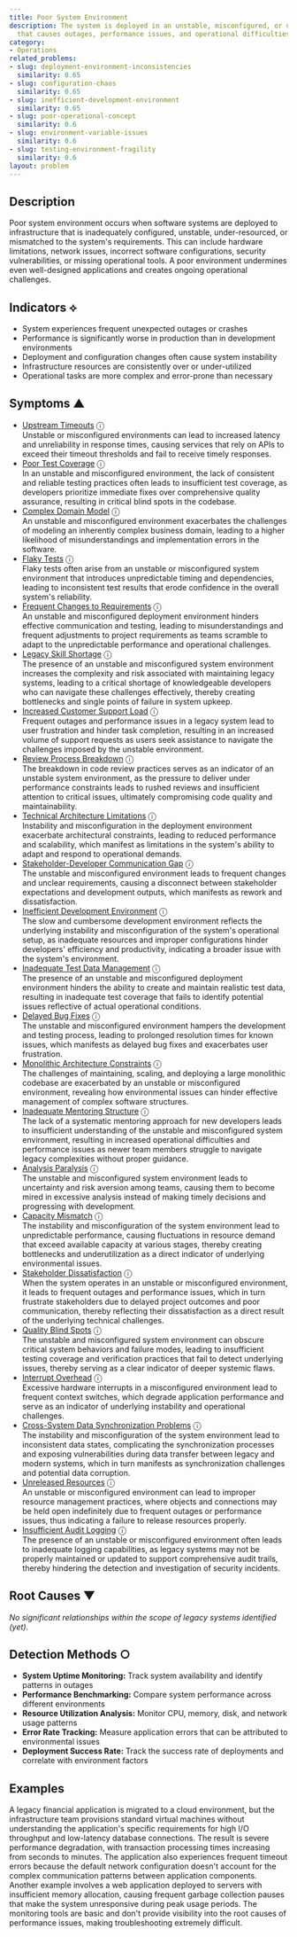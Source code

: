 ```yaml
---
title: Poor System Environment
description: The system is deployed in an unstable, misconfigured, or unsuitable environment
  that causes outages, performance issues, and operational difficulties.
category:
- Operations
related_problems:
- slug: deployment-environment-inconsistencies
  similarity: 0.65
- slug: configuration-chaos
  similarity: 0.65
- slug: inefficient-development-environment
  similarity: 0.65
- slug: poor-operational-concept
  similarity: 0.6
- slug: environment-variable-issues
  similarity: 0.6
- slug: testing-environment-fragility
  similarity: 0.6
layout: problem
---
```


## Description

Poor system environment occurs when software systems are deployed to infrastructure that is inadequately configured, unstable, under-resourced, or mismatched to the system's requirements. This can include hardware limitations, network issues, incorrect software configurations, security vulnerabilities, or missing operational tools. A poor environment undermines even well-designed applications and creates ongoing operational challenges.


## Indicators ⟡

- System experiences frequent unexpected outages or crashes
- Performance is significantly worse in production than in development environments
- Deployment and configuration changes often cause system instability
- Infrastructure resources are consistently over or under-utilized
- Operational tasks are more complex and error-prone than necessary


## Symptoms ▲

- [Upstream Timeouts](upstream-timeouts.md) <span class="info-tooltip" title="Confidence: 0.562, Strength: 0.749">ⓘ</span>
<br/>  Unstable or misconfigured environments can lead to increased latency and unreliability in response times, causing services that rely on APIs to exceed their timeout thresholds and fail to receive timely responses.
- [Poor Test Coverage](poor-test-coverage.md) <span class="info-tooltip" title="Confidence: 0.545, Strength: 0.761">ⓘ</span>
<br/>  In an unstable and misconfigured environment, the lack of consistent and reliable testing practices often leads to insufficient test coverage, as developers prioritize immediate fixes over comprehensive quality assurance, resulting in critical blind spots in the codebase.
- [Complex Domain Model](complex-domain-model.md) <span class="info-tooltip" title="Confidence: 0.531, Strength: 0.735">ⓘ</span>
<br/>  An unstable and misconfigured environment exacerbates the challenges of modeling an inherently complex business domain, leading to a higher likelihood of misunderstandings and implementation errors in the software.
- [Flaky Tests](flaky-tests.md) <span class="info-tooltip" title="Confidence: 0.527, Strength: 0.878">ⓘ</span>
<br/>  Flaky tests often arise from an unstable or misconfigured system environment that introduces unpredictable timing and dependencies, leading to inconsistent test results that erode confidence in the overall system's reliability.
- [Frequent Changes to Requirements](frequent-changes-to-requirements.md) <span class="info-tooltip" title="Confidence: 0.526, Strength: 0.748">ⓘ</span>
<br/>  An unstable and misconfigured deployment environment hinders effective communication and testing, leading to misunderstandings and frequent adjustments to project requirements as teams scramble to adapt to the unpredictable performance and operational challenges.
- [Legacy Skill Shortage](legacy-skill-shortage.md) <span class="info-tooltip" title="Confidence: 0.483, Strength: 0.748">ⓘ</span>
<br/>  The presence of an unstable and misconfigured system environment increases the complexity and risk associated with maintaining legacy systems, leading to a critical shortage of knowledgeable developers who can navigate these challenges effectively, thereby creating bottlenecks and single points of failure in system upkeep.
- [Increased Customer Support Load](increased-customer-support-load.md) <span class="info-tooltip" title="Confidence: 0.437, Strength: 0.759">ⓘ</span>
<br/>  Frequent outages and performance issues in a legacy system lead to user frustration and hinder task completion, resulting in an increased volume of support requests as users seek assistance to navigate the challenges imposed by the unstable environment.
- [Review Process Breakdown](review-process-breakdown.md) <span class="info-tooltip" title="Confidence: 0.432, Strength: 0.759">ⓘ</span>
<br/>  The breakdown in code review practices serves as an indicator of an unstable system environment, as the pressure to deliver under performance constraints leads to rushed reviews and insufficient attention to critical issues, ultimately compromising code quality and maintainability.
- [Technical Architecture Limitations](technical-architecture-limitations.md) <span class="info-tooltip" title="Confidence: 0.373, Strength: 0.778">ⓘ</span>
<br/>  Instability and misconfiguration in the deployment environment exacerbate architectural constraints, leading to reduced performance and scalability, which manifest as limitations in the system's ability to adapt and respond to operational demands.
- [Stakeholder-Developer Communication Gap](stakeholder-developer-communication-gap.md) <span class="info-tooltip" title="Confidence: 0.359, Strength: 0.783">ⓘ</span>
<br/>  The unstable and misconfigured environment leads to frequent changes and unclear requirements, causing a disconnect between stakeholder expectations and development outputs, which manifests as rework and dissatisfaction.
- [Inefficient Development Environment](inefficient-development-environment.md) <span class="info-tooltip" title="Confidence: 0.357, Strength: 0.724">ⓘ</span>
<br/>  The slow and cumbersome development environment reflects the underlying instability and misconfiguration of the system's operational setup, as inadequate resources and improper configurations hinder developers' efficiency and productivity, indicating a broader issue with the system's environment.
- [Inadequate Test Data Management](inadequate-test-data-management.md) <span class="info-tooltip" title="Confidence: 0.346, Strength: 0.781">ⓘ</span>
<br/>  The presence of an unstable and misconfigured deployment environment hinders the ability to create and maintain realistic test data, resulting in inadequate test coverage that fails to identify potential issues reflective of actual operational conditions.
- [Delayed Bug Fixes](delayed-bug-fixes.md) <span class="info-tooltip" title="Confidence: 0.345, Strength: 0.781">ⓘ</span>
<br/>  The unstable and misconfigured environment hampers the development and testing process, leading to prolonged resolution times for known issues, which manifests as delayed bug fixes and exacerbates user frustration.
- [Monolithic Architecture Constraints](monolithic-architecture-constraints.md) <span class="info-tooltip" title="Confidence: 0.343, Strength: 0.719">ⓘ</span>
<br/>  The challenges of maintaining, scaling, and deploying a large monolithic codebase are exacerbated by an unstable or misconfigured environment, revealing how environmental issues can hinder effective management of complex software structures.
- [Inadequate Mentoring Structure](inadequate-mentoring-structure.md) <span class="info-tooltip" title="Confidence: 0.339, Strength: 0.820">ⓘ</span>
<br/>  The lack of a systematic mentoring approach for new developers leads to insufficient understanding of the unstable and misconfigured system environment, resulting in increased operational difficulties and performance issues as newer team members struggle to navigate legacy complexities without proper guidance.
- [Analysis Paralysis](analysis-paralysis.md) <span class="info-tooltip" title="Confidence: 0.339, Strength: 0.764">ⓘ</span>
<br/>  The unstable and misconfigured system environment leads to uncertainty and risk aversion among teams, causing them to become mired in excessive analysis instead of making timely decisions and progressing with development.
- [Capacity Mismatch](capacity-mismatch.md) <span class="info-tooltip" title="Confidence: 0.331, Strength: 0.742">ⓘ</span>
<br/>  The instability and misconfiguration of the system environment lead to unpredictable performance, causing fluctuations in resource demand that exceed available capacity at various stages, thereby creating bottlenecks and underutilization as a direct indicator of underlying environmental issues.
- [Stakeholder Dissatisfaction](stakeholder-dissatisfaction.md) <span class="info-tooltip" title="Confidence: 0.327, Strength: 0.797">ⓘ</span>
<br/>  When the system operates in an unstable or misconfigured environment, it leads to frequent outages and performance issues, which in turn frustrate stakeholders due to delayed project outcomes and poor communication, thereby reflecting their dissatisfaction as a direct result of the underlying technical challenges.
- [Quality Blind Spots](quality-blind-spots.md) <span class="info-tooltip" title="Confidence: 0.326, Strength: 0.710">ⓘ</span>
<br/>  The unstable and misconfigured system environment can obscure critical system behaviors and failure modes, leading to insufficient testing coverage and verification practices that fail to detect underlying issues, thereby serving as a clear indicator of deeper systemic flaws.
- [Interrupt Overhead](interrupt-overhead.md) <span class="info-tooltip" title="Confidence: 0.309, Strength: 0.748">ⓘ</span>
<br/>  Excessive hardware interrupts in a misconfigured environment lead to frequent context switches, which degrade application performance and serve as an indicator of underlying instability and operational challenges.
- [Cross-System Data Synchronization Problems](cross-system-data-synchronization-problems.md) <span class="info-tooltip" title="Confidence: 0.309, Strength: 0.613">ⓘ</span>
<br/>  The instability and misconfiguration of the system environment lead to inconsistent data states, complicating the synchronization processes and exposing vulnerabilities during data transfer between legacy and modern systems, which in turn manifests as synchronization challenges and potential data corruption.
- [Unreleased Resources](unreleased-resources.md) <span class="info-tooltip" title="Confidence: 0.305, Strength: 0.702">ⓘ</span>
<br/>  An unstable or misconfigured environment can lead to improper resource management practices, where objects and connections may be held open indefinitely due to frequent outages or performance issues, thus indicating a failure to release resources properly.
- [Insufficient Audit Logging](insufficient-audit-logging.md) <span class="info-tooltip" title="Confidence: 0.301, Strength: 0.769">ⓘ</span>
<br/>  The presence of an unstable or misconfigured environment often leads to inadequate logging capabilities, as legacy systems may not be properly maintained or updated to support comprehensive audit trails, thereby hindering the detection and investigation of security incidents.

## Root Causes ▼

*No significant relationships within the scope of legacy systems identified (yet).*

## Detection Methods ○

- **System Uptime Monitoring:** Track system availability and identify patterns in outages
- **Performance Benchmarking:** Compare system performance across different environments
- **Resource Utilization Analysis:** Monitor CPU, memory, disk, and network usage patterns
- **Error Rate Tracking:** Measure application errors that can be attributed to environmental issues
- **Deployment Success Rate:** Track the success rate of deployments and correlate with environment factors


## Examples

A legacy financial application is migrated to a cloud environment, but the infrastructure team provisions standard virtual machines without understanding the application's specific requirements for high I/O throughput and low-latency database connections. The result is severe performance degradation, with transaction processing times increasing from seconds to minutes. The application also experiences frequent timeout errors because the default network configuration doesn't account for the complex communication patterns between application components. Another example involves a web application deployed to servers with insufficient memory allocation, causing frequent garbage collection pauses that make the system unresponsive during peak usage periods. The monitoring tools are basic and don't provide visibility into the root causes of performance issues, making troubleshooting extremely difficult.
